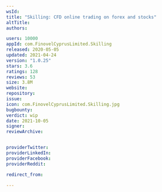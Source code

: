 ```yaml
---
wsId: 
title: "Skilling: CFD online trading on forex and stocks"
altTitle: 
authors:

users: 10000
appId: com.FinovelCyprusLimited.Skilling
released: 2020-05-05
updated: 2021-04-24
version: "1.0.25"
stars: 3.6
ratings: 128
reviews: 53
size: 3.8M
website: 
repository: 
issue: 
icon: com.FinovelCyprusLimited.Skilling.jpg
bugbounty: 
verdict: wip
date: 2021-10-05
signer: 
reviewArchive:


providerTwitter: 
providerLinkedIn: 
providerFacebook: 
providerReddit: 

redirect_from:

---
```



